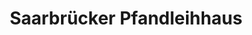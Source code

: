 ---
title: "Saarbrücker Pfandleihhaus"
url: /saarbruecken/saarbruecker-pfandleihhaus/
shop: Leiher
---